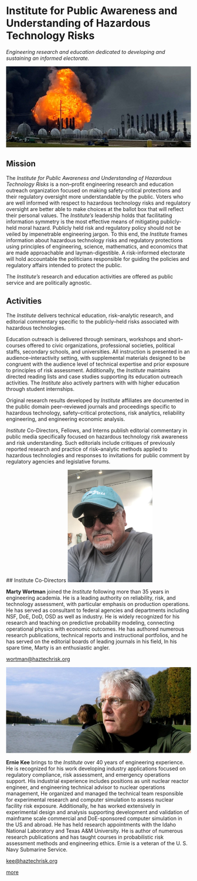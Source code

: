 # Institute for Public Awareness and Understanding of Hazardous Technology Risks

*Engineering research and education dedicated to developing and sustaining an informed electorate.*



![port_nueces_bw](images/port-nueces.jpeg)



## Mission

The *Institute for Public Awareness and Understanding of Hazardous Technology Risks* is a non–profit engineering research and education outreach organization focused on making safety-critical protections and their regulatory oversight more understandable by the public. Voters who are well informed with respect to hazardous technology risks and regulatory oversight are better able to make choices at the ballot box that will reflect their personal values. The *Institute’s* leadership holds that facilitating information symmetry is the most effective means of mitigating publicly-held moral hazard. Publicly held risk and regulatory policy should not be veiled by impenetrable engineering jargon. To this end, the *Institute* frames information about hazardous technology risks and regulatory protections using principles of engineering, science, mathematics, and economics that are made approachable and layman-digestible. A risk-informed electorate will hold accountable the politicians responsible for guiding the policies and regulatory affairs intended to protect the public.

The *Institute’s* research and education activities are offered as public service and are politically agnostic. 





## Activities

The *Institute* delivers technical education, risk–analytic research, and editorial commentary specific to the publicly–held risks associated with hazardous technologies.

Education outreach is delivered through seminars, workshops and short–courses offered to civic organizations, professional societies, political staffs, secondary schools, and universities. All instruction is presented in an audience–interactivity setting, with supplemental materials designed to be congruent with the audience level of technical expertise and prior exposure to principles of risk assessment. Additionally, the *Institute* maintains directed reading lists and case studies supporting its education outreach activities. The *Institute* also actively partners with with higher education through student internships.

Original research results developed by *Institute* affiliates are documented in the public domain peer–reviewed journals and proceedings specific to hazardous technology, safety–critical protections, risk analytics, reliability engineering, and engineering economic analysis.

*Institute* Co-Directors, Fellows, and Interns publish editorial commentary in public media specifically focused on hazardous technology risk awareness and risk understanding. Such editorials include critiques of previously reported research and practice of risk–analytic methods applied to hazardous technologies and responses to invitations for public comment by regulatory agencies and legislative forums.

<div class="pagebreak"></div>
## Institute Co-Directors

<img src="images/wortman.jpeg" alt="wortman" style="zoom: 30%;" />

**Marty Wortman** joined the *Institute* following more than 35 years in engineering academia. He is a leading authority on reliability, risk, and technology assessment, with particular emphasis on production operations. He has served as consultant to federal agencies and departments including NSF, DoE, DoD, OSD as well as industry. He is widely recognized for his research and teaching on predictive probability modeling, connecting operational physics with economic outcomes. He has authored numerous research publications, technical reports and instructional portfolios, and he has served on the editorial boards of leading journals in his field, In his spare time, Marty is an enthusiastic angler.

wortman@haztechrisk.org



<img src="images/kee.jpeg" alt="kee" style="zoom:80%;" />



**Ernie Kee** brings to the *Institute* over 40 years of engineering experience.  He is recognized for his work developing industry applications focused on regulatory compliance, risk assessment, and emergency operations support. His industrial experience includes positions as unit nuclear reactor engineer, and engineering technical advisor to nuclear operations management, He organized and managed the technical team responsible for experimental research and computer simulation to assess nuclear facility risk exposure. Additionally, he has worked extensively in experimental design and analysis supporting development and validation of mainframe scale commercial and DoE-sponsored computer simulation in the US and abroad. He has held research appointments with the Idaho National Laboratory and Texas A&M University. He is author of numerous research publications and has taught courses in probabilistic risk assessment methods and engineering ethics. Ernie is a veteran of the U. S. Navy Submarine Service. 

kee@haztechrisk.org



[more](https://haztechrisk.org/pdf_documents/reliability_risk_hswagering.pdf)